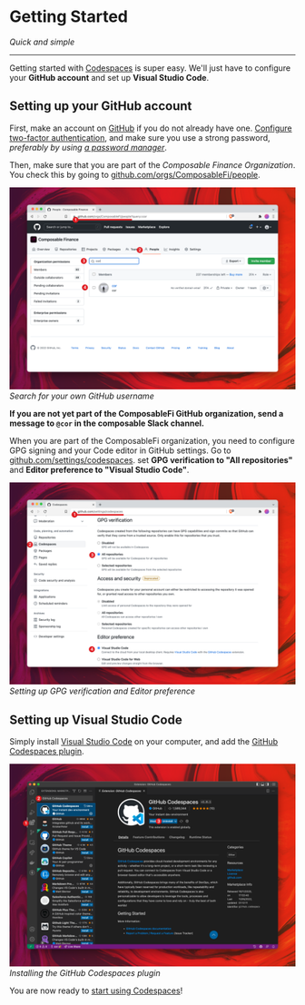 # Getting Started
*Quick and simple*

---

Getting started with [Codespaces](../codespaces.html) is super easy. 
We'll just have to configure your **GitHub account** and set up **Visual Studio Code**.

## Setting up your GitHub account

First, make an account on [GitHub](https://github.com) if you do not already have one. 
[Configure two-factor authentication](https://docs.github.com/en/authentication/securing-your-account-with-two-factor-authentication-2fa/configuring-two-factor-authentication), 
and make sure you use a strong password, *preferably by using [a password manager](https://1password.com/)*.

Then, make sure that you are part of the _Composable Finance Organization_. 
You check this by going to [github.com/orgs/ComposableFi/people](https://github.com/orgs/ComposableFi/people).

![GitHub Organization Check](./github-organization-check.png)
*Search for your own GitHub username*

**If you are not yet part of the ComposableFi GitHub organization, send a message to `@cor` in the composable Slack 
channel.**

When you are part of the ComposableFi organization, you need to configure GPG signing and your Code editor in GitHub 
settings. Go to [github.com/settings/codespaces](https://github.com/settings/codespaces). 
set **GPG verification to "All repositories"** and **Editor preference to "Visual Studio Code"**.

![GPG verification and Editor preference](./gpg-verification-and-editor-preference.png)
*Setting up GPG verification and Editor preference*

## Setting up Visual Studio Code

Simply install [Visual Studio Code](https://code.visualstudio.com/) on your computer, 
and add the [GitHub Codespaces plugin](https://marketplace.visualstudio.com/items?itemName=GitHub.codespaces).

![Visual Studio Code GitHub Codespaces plugin](./vscode-codespaces-plugin.png)
*Installing the GitHub Codespaces plugin*

You are now ready to [start using Codespaces](./using-codespaces.html)!
